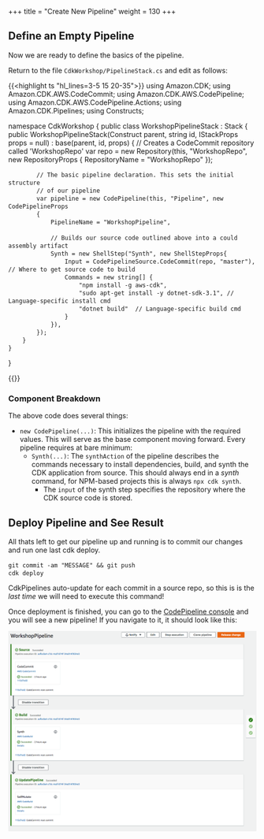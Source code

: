 +++
title = "Create New Pipeline"
weight = 130
+++

## Define an Empty Pipeline
Now we are ready to define the basics of the pipeline.

Return to the file `CdkWorkshop/PipelineStack.cs` and edit as follows:

{{<highlight ts "hl_lines=3-5 15 20-35">}}
using Amazon.CDK;
using Amazon.CDK.AWS.CodeCommit;
using Amazon.CDK.AWS.CodePipeline;
using Amazon.CDK.AWS.CodePipeline.Actions;
using Amazon.CDK.Pipelines;
using Constructs;

namespace CdkWorkshop
{
    public class WorkshopPipelineStack : Stack
    {
        public WorkshopPipelineStack(Construct parent, string id, IStackProps props = null) : base(parent, id, props)
        {
            // Creates a CodeCommit repository called 'WorkshopRepo'
            var repo = new Repository(this, "WorkshopRepo", new RepositoryProps
            {
                RepositoryName = "WorkshopRepo"
            });

            // The basic pipeline declaration. This sets the initial structure
            // of our pipeline
            var pipeline = new CodePipeline(this, "Pipeline", new CodePipelineProps
            {
                PipelineName = "WorkshopPipeline",

                // Builds our source code outlined above into a could assembly artifact
                Synth = new ShellStep("Synth", new ShellStepProps{
                    Input = CodePipelineSource.CodeCommit(repo, "master"),  // Where to get source code to build
                    Commands = new string[] {
                        "npm install -g aws-cdk",
                        "sudo apt-get install -y dotnet-sdk-3.1", // Language-specific install cmd
                        "dotnet build"  // Language-specific build cmd
                    }
                }),
            });
        }
    }
}

{{</highlight>}}

### Component Breakdown
The above code does several things:

* `new CodePipeline(...)`: This initializes the pipeline with the required values. This will serve as the base component moving forward. Every pipeline requires at bare minimum:
    * `Synth(...)`: The `synthAction` of the pipeline describes the commands necessary to install dependencies, build, and synth the CDK application from source. This should always end in a *synth* command, for NPM-based projects this is always `npx cdk synth`.
        * The `input` of the synth step specifies the repository where the CDK source code is stored.


## Deploy Pipeline and See Result
All thats left to get our pipeline up and running is to commit our changes and run one last cdk deploy.

```
git commit -am "MESSAGE" && git push
cdk deploy
```

CdkPipelines auto-update for each commit in a source repo, so this is is the *last time* we will need to execute this command!

Once deployment is finished, you can go to the [CodePipeline console](https://console.aws.amazon.com/codesuite/codepipeline/pipelines) and you will see a new pipeline! If you navigate to it, it should look like this:

![](./pipeline-init.png)
